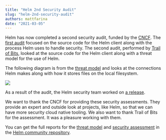```yaml
---
title: "Helm 2nd Security Audit"
slug: "helm-2nd-security-audit"
authors: mattfarina
date: "2021-03-05"
---
```


Helm has now completed a second security audit, funded by the [CNCF](https://cncf.io). The [first audit](https://helm.sh/blog/2019-11-04-helm-security-audit-results/) focused on the source code for the Helm client along with the process Helm uses to handle security. The second audit, performed by [Trail of Bits](https://www.trailofbits.com/), looked at the source code for the Helm client along with a threat model for the use of Helm.<!-- truncate -->

The following diagram is from the [threat model](https://github.com/helm/community/blob/main/security-audit/Helm%20Threat%20Model%202020.pdf) and looks at the connections Helm makes along with how it stores files on the local filesystem.

![](/img/arch.png)

As a result of the audit, the Helm security team worked on [a release](https://github.com/helm/helm/releases/tag/v3.3.2).

We want to thank the CNCF for providing these security assessments. They provide an expert and outside look at projects, like Helm, so that we can have more security cloud native tooling. We also want to thank Trail of Bits for the assessment. It was a pleasure working with them.

You can get the full reports for the [threat model](https://github.com/helm/community/blob/main/security-audit/Helm%20Threat%20Model%202020.pdf) and [security assessment](https://github.com/helm/community/blob/main/security-audit/Helm%20Final%20Report%202020.pdf) in the [Helm community repository](https://github.com/helm/community/tree/main/security-audit).
